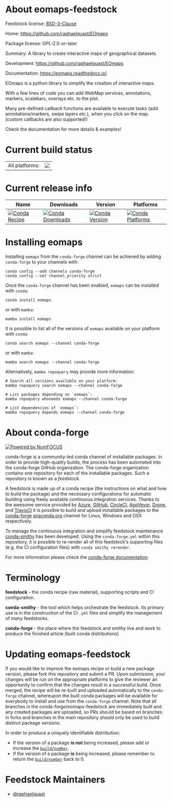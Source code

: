 About eomaps-feedstock
======================

Feedstock license: [BSD-3-Clause](https://github.com/conda-forge/eomaps-feedstock/blob/main/LICENSE.txt)

Home: https://github.com/raphaelquast/EOmaps

Package license: GPL-2.0-or-later

Summary: A library to create interactive maps of geographical datasets.

Development: https://github.com/raphaelquast/EOmaps

Documentation: https://eomaps.readthedocs.io/

EOmaps is a python library to simplify the creation of interactive maps.

With a few lines of code you can add WebMap services, annotations, markers,
scalebars, overlays etc. to the plot.

Many pre-defined callback functions are available to execute tasks
(add annotations/markers, swipe layers etc.), when you click on the map.
(custom callbacks are also supported!)

Check the documentation for more details & examples!


Current build status
====================


<table><tr><td>All platforms:</td>
    <td>
      <a href="https://dev.azure.com/conda-forge/feedstock-builds/_build/latest?definitionId=14778&branchName=main">
        <img src="https://dev.azure.com/conda-forge/feedstock-builds/_apis/build/status/eomaps-feedstock?branchName=main">
      </a>
    </td>
  </tr>
</table>

Current release info
====================

| Name | Downloads | Version | Platforms |
| --- | --- | --- | --- |
| [![Conda Recipe](https://img.shields.io/badge/recipe-eomaps-green.svg)](https://anaconda.org/conda-forge/eomaps) | [![Conda Downloads](https://img.shields.io/conda/dn/conda-forge/eomaps.svg)](https://anaconda.org/conda-forge/eomaps) | [![Conda Version](https://img.shields.io/conda/vn/conda-forge/eomaps.svg)](https://anaconda.org/conda-forge/eomaps) | [![Conda Platforms](https://img.shields.io/conda/pn/conda-forge/eomaps.svg)](https://anaconda.org/conda-forge/eomaps) |

Installing eomaps
=================

Installing `eomaps` from the `conda-forge` channel can be achieved by adding `conda-forge` to your channels with:

```
conda config --add channels conda-forge
conda config --set channel_priority strict
```

Once the `conda-forge` channel has been enabled, `eomaps` can be installed with `conda`:

```
conda install eomaps
```

or with `mamba`:

```
mamba install eomaps
```

It is possible to list all of the versions of `eomaps` available on your platform with `conda`:

```
conda search eomaps --channel conda-forge
```

or with `mamba`:

```
mamba search eomaps --channel conda-forge
```

Alternatively, `mamba repoquery` may provide more information:

```
# Search all versions available on your platform:
mamba repoquery search eomaps --channel conda-forge

# List packages depending on `eomaps`:
mamba repoquery whoneeds eomaps --channel conda-forge

# List dependencies of `eomaps`:
mamba repoquery depends eomaps --channel conda-forge
```


About conda-forge
=================

[![Powered by
NumFOCUS](https://img.shields.io/badge/powered%20by-NumFOCUS-orange.svg?style=flat&colorA=E1523D&colorB=007D8A)](https://numfocus.org)

conda-forge is a community-led conda channel of installable packages.
In order to provide high-quality builds, the process has been automated into the
conda-forge GitHub organization. The conda-forge organization contains one repository
for each of the installable packages. Such a repository is known as a *feedstock*.

A feedstock is made up of a conda recipe (the instructions on what and how to build
the package) and the necessary configurations for automatic building using freely
available continuous integration services. Thanks to the awesome service provided by
[Azure](https://azure.microsoft.com/en-us/services/devops/), [GitHub](https://github.com/),
[CircleCI](https://circleci.com/), [AppVeyor](https://www.appveyor.com/),
[Drone](https://cloud.drone.io/welcome), and [TravisCI](https://travis-ci.com/)
it is possible to build and upload installable packages to the
[conda-forge](https://anaconda.org/conda-forge) [anaconda.org](https://anaconda.org/)
channel for Linux, Windows and OSX respectively.

To manage the continuous integration and simplify feedstock maintenance
[conda-smithy](https://github.com/conda-forge/conda-smithy) has been developed.
Using the ``conda-forge.yml`` within this repository, it is possible to re-render all of
this feedstock's supporting files (e.g. the CI configuration files) with ``conda smithy rerender``.

For more information please check the [conda-forge documentation](https://conda-forge.org/docs/).

Terminology
===========

**feedstock** - the conda recipe (raw material), supporting scripts and CI configuration.

**conda-smithy** - the tool which helps orchestrate the feedstock.
                   Its primary use is in the construction of the CI ``.yml`` files
                   and simplify the management of *many* feedstocks.

**conda-forge** - the place where the feedstock and smithy live and work to
                  produce the finished article (built conda distributions)


Updating eomaps-feedstock
=========================

If you would like to improve the eomaps recipe or build a new
package version, please fork this repository and submit a PR. Upon submission,
your changes will be run on the appropriate platforms to give the reviewer an
opportunity to confirm that the changes result in a successful build. Once
merged, the recipe will be re-built and uploaded automatically to the
`conda-forge` channel, whereupon the built conda packages will be available for
everybody to install and use from the `conda-forge` channel.
Note that all branches in the conda-forge/eomaps-feedstock are
immediately built and any created packages are uploaded, so PRs should be based
on branches in forks and branches in the main repository should only be used to
build distinct package versions.

In order to produce a uniquely identifiable distribution:
 * If the version of a package **is not** being increased, please add or increase
   the [``build/number``](https://docs.conda.io/projects/conda-build/en/latest/resources/define-metadata.html#build-number-and-string).
 * If the version of a package **is** being increased, please remember to return
   the [``build/number``](https://docs.conda.io/projects/conda-build/en/latest/resources/define-metadata.html#build-number-and-string)
   back to 0.

Feedstock Maintainers
=====================

* [@raphaelquast](https://github.com/raphaelquast/)

